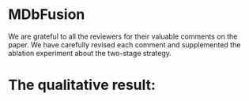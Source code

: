 # MDbFusion
We are grateful to all the reviewers for their valuable comments on the paper. We have carefully revised each comment and supplemented the ablation experiment about the two-stage strategy. 
# The qualitative result:

